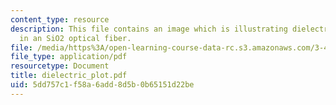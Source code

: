 ```yaml
---
content_type: resource
description: This file contains an image which is illustrating dielectric response
  in an SiO2 optical fiber.
file: /media/https%3A/open-learning-course-data-rc.s3.amazonaws.com/3-46-photonic-materials-and-devices-spring-2006/5dd757c1f58a6add8d5b0b65151d22be_dielectric_plot.pdf
file_type: application/pdf
resourcetype: Document
title: dielectric_plot.pdf
uid: 5dd757c1-f58a-6add-8d5b-0b65151d22be
---
```

